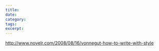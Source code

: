 ```yaml
---
title:
date:
category:
tags:
excerpt:
---
```

http://www.novelr.com/2008/08/16/vonnegut-how-to-write-with-style
